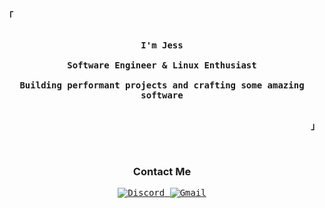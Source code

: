 <!-- Profile -->
<p align='left'>
  <strong>
    <samp>「</samp>
  </strong>
</p>

<p align='center'>
  <samp>
    <br />
    <b>
      I'm Jess
      <br />
      <br />
      Software Engineer & Linux Enthusiast
      <br /><br />
      Building performant projects and crafting some amazing software
      <br />
    </b>
    <br />
  </samp>
</p>

<p align='right'>
  <strong>
    <samp>
      」
    </samp>
  </strong>
</p>
<br />

<!-- Contact Me -->
<p align='center'>
  <h3 align='center'>Contact Me</h3>

  <p align='center'>
    <samp>
      <a
        href="https://discord.com/users/110174307589570560" target="_blank"
      >
        <img
          alt="Discord"
          src="https://img.shields.io/badge/Discord-%237289DA.svg?style=for-the-badge&logo=discord&logoColor=white"
        />
      </a>
      <a
        href="mailto:toxocious@gmail.com"
        target="_blank"
      >
        <img
          alt="Gmail"
          src="https://img.shields.io/badge/Gmail-D14836?style=for-the-badge&logo=gmail&logoColor=white"
        />
      </a>
    </samp>
  </p>
</p>
<br />
